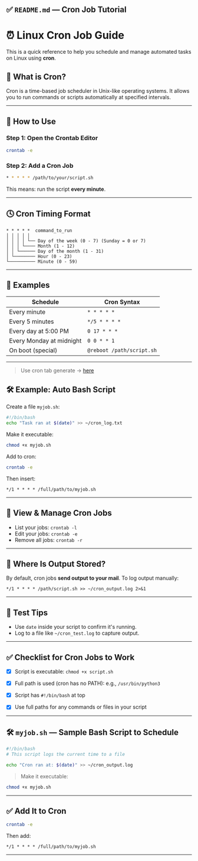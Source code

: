 

## ✅ `README.md` — Cron Job Tutorial


# ⏰ Linux Cron Job Guide

This is a quick reference to help you schedule and manage automated tasks on Linux using **cron**.



## 📖 What is Cron?

Cron is a time-based job scheduler in Unix-like operating systems. It allows you to run commands or scripts automatically at specified intervals.

---

## 🔧 How to Use

### Step 1: Open the Crontab Editor

```bash
crontab -e
````

### Step 2: Add a Cron Job

```bash
* * * * * /path/to/your/script.sh
```

This means: run the script **every minute**.

---

## 🕓 Cron Timing Format

```
* * * * *  command_to_run
│ │ │ │ │
│ │ │ │ └── Day of the week (0 - 7) (Sunday = 0 or 7)
│ │ │ └──── Month (1 - 12)
│ │ └────── Day of the month (1 - 31)
│ └──────── Hour (0 - 23)
└────────── Minute (0 - 59)
```

---

## 🔁 Examples

| Schedule                 | Cron Syntax               |
| ------------------------ | ------------------------- |
| Every minute             | `* * * * *`               |
| Every 5 minutes          | `*/5 * * * *`             |
| Every day at 5:00 PM     | `0 17 * * *`              |
| Every Monday at midnight | `0 0 * * 1`               |
| On boot (special)        | `@reboot /path/script.sh` |

---


> Use cron tab generate -> [here](https://crontab.cronhub.io/)

## 🛠 Example: Auto Bash Script

Create a file `myjob.sh`:

```bash
#!/bin/bash
echo "Task ran at $(date)" >> ~/cron_log.txt
```

Make it executable:

```bash
chmod +x myjob.sh
```

Add to cron:

```bash
crontab -e
```

Then insert:

```cron
*/1 * * * * /full/path/to/myjob.sh
```

---

## 📜 View & Manage Cron Jobs

* List your jobs: `crontab -l`
* Edit your jobs: `crontab -e`
* Remove all jobs: `crontab -r`

---

## 📍 Where Is Output Stored?

By default, cron jobs **send output to your mail**.
To log output manually:

```cron
*/1 * * * * /path/script.sh >> ~/cron_output.log 2>&1
```

---

## 🧪 Test Tips

* Use `date` inside your script to confirm it's running.
* Log to a file like `~/cron_test.log` to capture output.

---

## ✅ Checklist for Cron Jobs to Work

* [x] Script is executable: `chmod +x script.sh`
* [x] Full path is used (cron has no PATH): e.g., `/usr/bin/python3`
* [x] Script has `#!/bin/bash` at top
* [x] Use full paths for any commands or files in your script



---

## 🛠 `myjob.sh` — Sample Bash Script to Schedule

```bash
#!/bin/bash
# This script logs the current time to a file

echo "Cron ran at: $(date)" >> ~/cron_output.log
````

> Make it executable:

```bash
chmod +x myjob.sh
```

---

## ✅ Add It to Cron

```bash
crontab -e
```

Then add:

```cron
*/1 * * * * /full/path/to/myjob.sh
```

---

